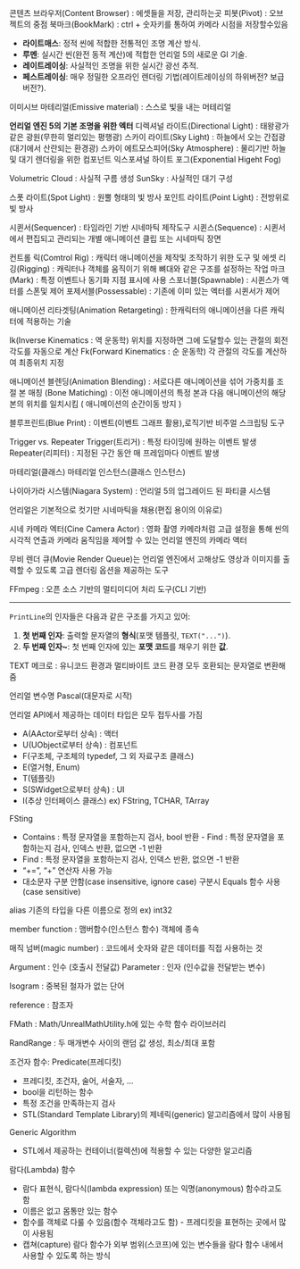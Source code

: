 

콘텐츠 브라우저(Content Browser) : 에셋들을 저장, 관리하는곳
피봇(Pivot) : 오브젝트의 중점
북마크(BookMark) : ctrl + 숫자키를 통하여 카메라 시점을 저장할수있음

- **라이트매스**: 정적 씬에 적합한 전통적인 조명 계산 방식.
- **루멘**: 실시간 씬(완전 동적 계산)에 적합한 언리얼 5의 새로운 GI 기술.
- **레이트레이싱**: 사실적인 조명을 위한 실시간 광선 추적.
- **페스트레이싱**: 매우 정밀한 오프라인 렌더링 기법(레이트레이싱의 하위버전? 보급버전?).



이미시브 마테리얼(Emissive material) : 스스로 빛을 내는 머테리얼

**언리얼 엔진 5의 기본 조명을 위한 엑터**
디렉셔널 라이트(Directional Light) : 태왕광가 같은 광원(무한히 멀리있는 평행광)
스카이 라이트(Sky Light) : 하늘에서 오는 간접광(대기에서 산란되는 환경광)
스카이 에트모스피어(Sky Atmosphere) : 물리기반 하늘및 대기 렌더링을 위한 컴포넌트
익스포셔널 하이트 포그(Exponential Higeht Fog)

Volumetric Cloud : 사실적 구름 생성
SunSky : 사실적인 대기 구성

스폿 라이트(Spot Light) : 원뿔 형태의 빛 방사
포인트 라이트(Point Light) : 전방위로 빛 방사 




시퀸서(Sequencer) : 타임라인 기반 시네마틱 제작도구
시퀸스(Sequence) : 시퀸서에서 편집되고 관리되는 개별 애니메이션 클립 또는 시네마틱 장면

컨트롤 릭(Comtrol Rig) : 캐릭터 애니메이션을 제작및 조작하기 위한 도구 및 에셋
리깅(Rigging) : 캐릭터나 객체를 움직이기 위해 뼈대와 같은 구조를 설정하는 작업
마크(Mark) : 특정 이벤트나 동기화 지점 표시에 사용
  스포너블(Spawnable) : 시퀸스가 액터를 스폰및 제어
  포제서블(Possessable) : 기존에 이미 있는 엑터를 시퀸서가 제어


애니메이션 리타겟팅(Animation Retargeting) : 한캐릭터의 애니메이션을 다른 캐릭터에 적용하는 기술

Ik(Inverse Kinematics : 역 운동학) 위치를 지정하면 그에 도달할수 있는 관절의 회전각도를 자동으로 계산
Fk(Forward Kinematics : 순 운동학) 각 관절의 각도를 계산하여 최종위치 지정


애니메이션 블렌딩(Animation Blending) : 서로다른 애니메이션을 섞어 가중치를 조절
본 매칭 (Bone Matiching) : 이전 애니메이션의 특정 본과 다음 애니메이션의 해당 본의 위치를 일치시킴 ( 애니메이션의 순간이동 방지 )




블루프린트(Blue Print) : 이벤트(이벤트 그래프 활용),로직기반 비주얼 스크립팅 도구

Trigger vs. Repeater 
Trigger(트리거) : 특정 타이밍에 원하는 이벤트 발생 
Repeater(리피터) : 지정된 구간 동안 매 프레임마다 이벤트 발생

마테리얼(클래스)
마테리얼 인스턴스(클래스 인스턴스)

나이아가라 시스템(Niagara System) : 언리얼 5의 업그레이드 된 파티클 시스템




언리얼은 기본적으로 컷기만 시네마틱을 채용(편집 용이의 이유로)

시네 카메라 엑터(Cine Camera Actor) : 영화 촬영 카메라처럼 고급 설정을 통해 씬의 시각적 연출과 카메라 움직임을 제어할 수 있는 언리얼 엔진의 카메라 액터

무비 렌더 큐(Movie Render Queue)는 언리얼 엔진에서 고해상도 영상과 이미지를 출력할 수 있도록 고급 렌더링 옵션을 제공하는 도구

FFmpeg : 오픈 소스 기반의 멀티미디어 처리 도구(CLI 기반)


----------------------

`PrintLine`의 인자들은 다음과 같은 구조를 가지고 있어:

1. **첫 번째 인자**: 출력할 문자열의 **형식**(포맷 템플릿, `TEXT("...")`).
2. **두 번째 인자~**: 첫 번째 인자에 있는 **포맷 코드**를 채우기 위한 **값**.


TEXT 메크로 : 유니코드 환경과 멀티바이트 코드 환경 모두 호환되는 문자열로 변환해 줌

언리얼 변수명 Pascal(대문자로 시작)

언리얼 API에서 제공하는 데이터 타입은 모두 접두사를 가짐
- A(AActor로부터 상속) : 액터
- U(UObject로부터 상속) : 컴포넌트
- F(구조체, 구조체의 typedef, 그 외 자료구조 클래스)
- E(열거형, Enum)
- T(템플릿)
- S(SWidget으로부터 상속) : UI
- I(추상 인터페이스 클래스)
ex) FString, TCHAR, TArray

FSting 
- Contains : 특정 문자열을 포함하는지 검사, bool 반환 - Find : 특정 문자열을 포함하는지 검사, 인덱스 반환, 없으면 -1 반환
- Find : 특정 문자열을 포함하는지 검사, 인덱스 반환, 없으면 -1 반환
- “+=”, “+” 연산자 사용 가능
-  대소문자 구분 안함(case insensitive, ignore case)  구분시 Equals 함수 사용 (case sensitive)


alias 기존의 타입을 다른 이름으로 정의 ex) int32 

member function : 맴버함수(인스턴스 함수) 객체에 종속

매직 넘버(magic number) : 코드에서 숫자와 같은 데이터를 직접 사용하는 것 

Argument : 인수 (호출시 전달값)
Parameter : 인자 (인수값을 전달받는 변수)

Isogram : 중복된 철자가 없는 단어

reference : 참조자

FMath : Math/UnrealMathUtility.h에 있는 수학 함수 라이브러리

RandRange : 두 매개변수 사이의 랜덤 값 생성, 최소/최대 포함

조건자 함수: Predicate(프레디킷) 
- 프레디킷, 조건자, 술어, 서술자, …
- bool을 리턴하는 함수
- 특정 조건을 만족하는지 검사 
- STL(Standard Template Library)의 제네릭(generic) 알고리즘에서 많이 사용됨

Generic Algorithm 
- STL에서 제공하는 컨테이너(컬렉션)에 적용할 수 있는 다양한 알고리즘

람다(Lambda) 함수 
- 람다 표현식, 람다식(lambda expression) 또는 익명(anonymous) 함수라고도 함
- 이름은 없고 몸통만 있는 함수
- 함수를 객체로 다룰 수 있음(함수 객체라고도 함) - 프레디킷을 표현하는 곳에서 많이 사용됨
- 캡쳐(capture) 람다 함수가 외부 범위(스코프)에 있는 변수들을 람다 함수 내에서 사용할 수 있도록 하는 방식